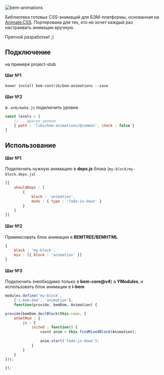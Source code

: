 ![bem-animations](https://cloud.githubusercontent.com/assets/1655916/19938823/69484340-a137-11e6-8560-dc3da4fda6b0.png)

Библиотека готовых CSS-анимаций для БЭМ-платформы, основанная на [Animate.CSS](https://github.com/daneden/animate.css). Портирована для тех, кто не хочет каждый раз настраивать анимации вручную.

Прятной разработки! ;)

## Подключение
на примере project-stub

#### Шаг №1
```
bower install bem-contrib/bem-animations --save
```

#### Шаг №2

в `.enb/make.js` подключить уровни

```js
const levels = [
    // ...другие уровни
    { path : 'libs/bem-animations/@common', check : false }
]
```

## Использование

#### Шаг №1

Подключить нужную анимацию в __deps.js__ блока (`my-block/my-block.deps.js`)
```js
[{
    shouldDeps : [
        { 
            block : 'animation', 
            mods : { type : 'fade-in-down' } 
        }
    ]
}]
```

#### Шаг №2

Примиксовать блок анимации в __BEMTREE/BEMHTML__
```js
{
    block : 'my-block',
    mix : [{ block : 'animation' }]
}
```
#### Шаг №3

Подключить (необходимо только в __bem-core@v4__) в __YModules__, и использовать блок анимации в __i-bem__
```js
modules.define('my-block',
    ['i-bem-dom', 'animation'],
    function(provide, bemDom, Animation) {

provide(bemDom.declBlock(this.name, {
    onSetMod : {
        js : {
            inited : function() {
                cosnt anim = this.findMixedBlock(Animation);
                
                anim.start('fade-in-down');
            }
        }
    }
}));

});

```
